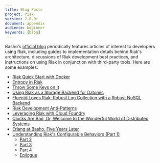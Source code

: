```yaml
---
title: Blog Posts
project: riak
version: 2.0.0+
document: appendix
audience: beginner
keywords: [blog]
---
```


Basho's [official blog](http://basho.com/blog/) periodically features
articles of interest to developers using Riak, including guides to
implementation details behind Riak's architecture, discussions of Riak
development best practices, and instructions on using Riak in
conjunction with third-party tools. Here are some examples:

* [Riak Quick Start with Docker](http://basho.com/riak-quick-start-with-docker/)
* [Entropy in Riak](http://basho.com/entropy-in-riak/)
* [Throw Some Keys on It](http://basho.com/throw-some-keys-on-it-slides/)
* [Using Riak as a Storage Backend for Datomic](http://basho.com/using-riak-as-a-storage-backend-for-datomic/)
* [Fluentd Loves Riak: Robust Log Collection with a Robust NoSQL Backend](http://basho.com/fluentd-loves-riak/)
* [Riak Development Anti-Patterns](http://basho.com/riak-development-anti-patterns/)
* [Leveraging Riak with Cloud Foundry](http://basho.com/leveraging-riak-with-cloud-foundry/)
* [Clocks Are Bad, Or, Welcome to the Wonderful World of Distributed Systems](http://basho.com/clocks-are-bad-or-welcome-to-distributed-systems/)
* [Erlang at Basho, Five Years Later](http://basho.com/erlang-at-basho-five-years-later/)
* [Understanding Riak's Configurable Behaviors (Part 1)](http://basho.com/understanding-riaks-configurable-behaviors-part-1/)
	- [Part 2](http://basho.com/riaks-config-behaviors-part-2/)
	- [Part 3](http://basho.com/riaks-config-behaviors-part-3/)
	- [Part 4](http://basho.com/riaks-config-behaviors-part-4/)
	- [Epilogue](http://basho.com/riaks-config-behaviors-epilogue/)